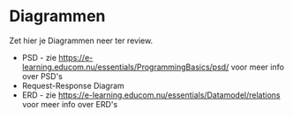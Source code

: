 # Diagrammen

Zet hier je Diagrammen neer ter review.

* PSD - zie https://e-learning.educom.nu/essentials/ProgrammingBasics/psd/ voor meer info over PSD's
* Request-Response Diagram 
* ERD - zie https://e-learning.educom.nu/essentials/Datamodel/relations voor meer info over ERD's